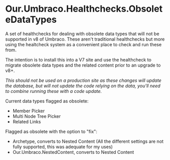 # Our.Umbraco.Healthchecks.ObsoleteDataTypes

A set of healthchecks for dealing with obsolete data types that will not be supported in v8 of Umbraco. These aren't traditional healthchecks but more using the healtcheck system as a convenient place to check and run these from.

The intention is to install this into a V7 site and use the healthcheck to migrate obsolete data types and the related content prior to an upgrade to v8+.

*This should not be used on a production site as these changes will update the database, but will not update the code relying on the data, you'll need to combine running these with a code update.*

Current data types flagged as obsolete:

* Member Picker
* Multi Node Tree Picker
* Related Links

Flagged as obsolete with the option to "fix":

* Archetype, converts to Nested Content (All the different settings are not fully supported, this was adequate for my uses)
* Our.Umbraco.NestedContent, converts to Nested Content